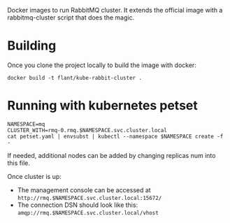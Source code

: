 Docker images to run RabbitMQ cluster. It extends the official image with a rabbitmq-cluster script that does the magic.

# Building

Once you clone the project locally to build the image with docker:

```
docker build -t flant/kube-rabbit-cluster .
```

# Running with kubernetes petset

```
NAMESPACE=mq
CLUSTER_WITH=rmq-0.rmq.$NAMESPACE.svc.cluster.local 
cat petset.yaml | envsubst | kubectl --namespace $NAMESPACE create -f -
```

If needed, additional nodes can be added by changing replicas num into this file.

Once cluster is up:
* The management console can be accessed at `http://rmq.$NAMESPACE.svc.cluster.local:15672/`
* The connection DSN should look like this: `amqp://rmq.$NAMESPACE.svc.cluster.local/vhost`
